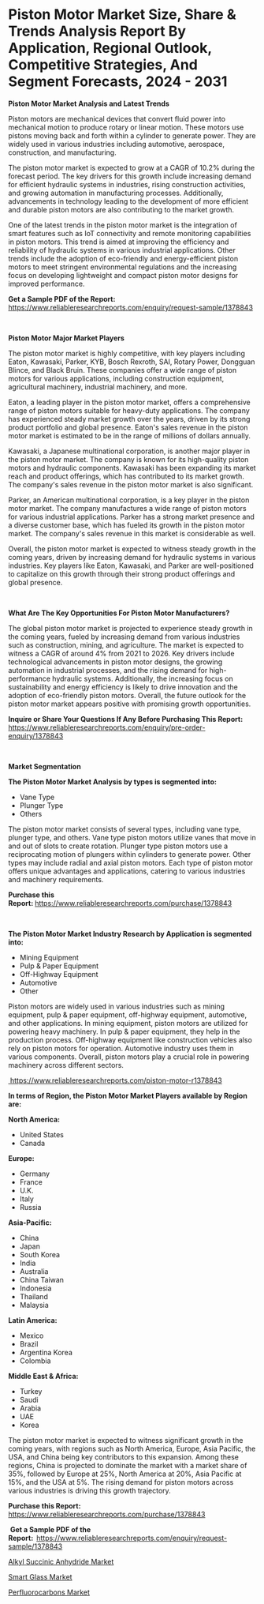 <p><h1>Piston Motor Market Size, Share & Trends Analysis Report By Application, Regional Outlook, Competitive Strategies, And Segment Forecasts, 2024 - 2031</h1></p><p><strong>Piston Motor Market Analysis and Latest Trends</strong></p>
<p><p>Piston motors are mechanical devices that convert fluid power into mechanical motion to produce rotary or linear motion. These motors use pistons moving back and forth within a cylinder to generate power. They are widely used in various industries including automotive, aerospace, construction, and manufacturing.</p><p>The piston motor market is expected to grow at a CAGR of 10.2% during the forecast period. The key drivers for this growth include increasing demand for efficient hydraulic systems in industries, rising construction activities, and growing automation in manufacturing processes. Additionally, advancements in technology leading to the development of more efficient and durable piston motors are also contributing to the market growth.</p><p>One of the latest trends in the piston motor market is the integration of smart features such as IoT connectivity and remote monitoring capabilities in piston motors. This trend is aimed at improving the efficiency and reliability of hydraulic systems in various industrial applications. Other trends include the adoption of eco-friendly and energy-efficient piston motors to meet stringent environmental regulations and the increasing focus on developing lightweight and compact piston motor designs for improved performance.</p></p>
<p><strong>Get a Sample PDF of the Report:&nbsp;</strong> <a href="https://www.reliableresearchreports.com/enquiry/request-sample/1378843">https://www.reliableresearchreports.com/enquiry/request-sample/1378843</a></p>
<p>&nbsp;</p>
<p><strong>Piston Motor Major Market Players</strong></p>
<p><p>The piston motor market is highly competitive, with key players including Eaton, Kawasaki, Parker, KYB, Bosch Rexroth, SAI, Rotary Power, Dongguan Blince, and Black Bruin. These companies offer a wide range of piston motors for various applications, including construction equipment, agricultural machinery, industrial machinery, and more.</p><p>Eaton, a leading player in the piston motor market, offers a comprehensive range of piston motors suitable for heavy-duty applications. The company has experienced steady market growth over the years, driven by its strong product portfolio and global presence. Eaton's sales revenue in the piston motor market is estimated to be in the range of millions of dollars annually.</p><p>Kawasaki, a Japanese multinational corporation, is another major player in the piston motor market. The company is known for its high-quality piston motors and hydraulic components. Kawasaki has been expanding its market reach and product offerings, which has contributed to its market growth. The company's sales revenue in the piston motor market is also significant.</p><p>Parker, an American multinational corporation, is a key player in the piston motor market. The company manufactures a wide range of piston motors for various industrial applications. Parker has a strong market presence and a diverse customer base, which has fueled its growth in the piston motor market. The company's sales revenue in this market is considerable as well.</p><p>Overall, the piston motor market is expected to witness steady growth in the coming years, driven by increasing demand for hydraulic systems in various industries. Key players like Eaton, Kawasaki, and Parker are well-positioned to capitalize on this growth through their strong product offerings and global presence.</p></p>
<p>&nbsp;</p>
<p><strong>What Are The Key Opportunities For Piston Motor Manufacturers?</strong></p>
<p><p>The global piston motor market is projected to experience steady growth in the coming years, fueled by increasing demand from various industries such as construction, mining, and agriculture. The market is expected to witness a CAGR of around 4% from 2021 to 2026. Key drivers include technological advancements in piston motor designs, the growing automation in industrial processes, and the rising demand for high-performance hydraulic systems. Additionally, the increasing focus on sustainability and energy efficiency is likely to drive innovation and the adoption of eco-friendly piston motors. Overall, the future outlook for the piston motor market appears positive with promising growth opportunities.</p></p>
<p><strong>Inquire or Share Your Questions If Any Before Purchasing This Report:</strong> <a href="https://www.reliableresearchreports.com/enquiry/pre-order-enquiry/1378843">https://www.reliableresearchreports.com/enquiry/pre-order-enquiry/1378843</a></p>
<p>&nbsp;</p>
<p><strong>Market Segmentation</strong></p>
<p><strong>The Piston Motor Market Analysis by types is segmented into:</strong></p>
<p><ul><li>Vane Type</li><li>Plunger Type</li><li>Others</li></ul></p>
<p><p>The piston motor market consists of several types, including vane type, plunger type, and others. Vane type piston motors utilize vanes that move in and out of slots to create rotation. Plunger type piston motors use a reciprocating motion of plungers within cylinders to generate power. Other types may include radial and axial piston motors. Each type of piston motor offers unique advantages and applications, catering to various industries and machinery requirements.</p></p>
<p><strong>Purchase this Report:&nbsp;</strong><a href="https://www.reliableresearchreports.com/purchase/1378843">https://www.reliableresearchreports.com/purchase/1378843</a></p>
<p>&nbsp;</p>
<p><strong>The Piston Motor Market Industry Research by Application is segmented into:</strong></p>
<p><ul><li>Mining Equipment</li><li>Pulp & Paper Equipment</li><li>Off-Highway Equipment</li><li>Automotive</li><li>Other</li></ul></p>
<p><p>Piston motors are widely used in various industries such as mining equipment, pulp & paper equipment, off-highway equipment, automotive, and other applications. In mining equipment, piston motors are utilized for powering heavy machinery. In pulp & paper equipment, they help in the production process. Off-highway equipment like construction vehicles also rely on piston motors for operation. Automotive industry uses them in various components. Overall, piston motors play a crucial role in powering machinery across different sectors.</p></p>
<p><a href="https://www.reliableresearchreports.com/piston-motor-r1378843">&nbsp;https://www.reliableresearchreports.com/piston-motor-r1378843</a></p>
<p><strong>In terms of Region, the Piston Motor Market Players available by Region are:</strong></p>
<p>
    <p> <strong> North America: </strong>
        <ul>
            <li>United States</li>
            <li>Canada</li>
        </ul>
        </p> 
    <p> <strong> Europe: </strong>
        <ul>
            <li>Germany</li>
            <li>France</li>
            <li>U.K.</li>
            <li>Italy</li>
            <li>Russia</li>
        </ul>
        </p> 
    <p> <strong> Asia-Pacific: </strong>
        <ul>
            <li>China</li>
            <li>Japan</li>
            <li>South Korea</li>
            <li>India</li>
            <li>Australia</li>
            <li>China Taiwan</li>
            <li>Indonesia</li>
            <li>Thailand</li>
            <li>Malaysia</li>
        </ul>
        </p> 
    <p> <strong> Latin America: </strong>
        <ul>
            <li>Mexico</li>
            <li>Brazil</li>
            <li>Argentina Korea</li>
            <li>Colombia</li>
        </ul>
        </p> 
    <p> <strong> Middle East & Africa: </strong>
        <ul>
            <li>Turkey</li>
            <li>Saudi</li>
            <li>Arabia</li>
            <li>UAE</li>
            <li>Korea</li>
        </ul>
    </p>
    </p>
<p><p>The piston motor market is expected to witness significant growth in the coming years, with regions such as North America, Europe, Asia Pacific, the USA, and China being key contributors to this expansion. Among these regions, China is projected to dominate the market with a market share of 35%, followed by Europe at 25%, North America at 20%, Asia Pacific at 15%, and the USA at 5%. The rising demand for piston motors across various industries is driving this growth trajectory.</p></p>
<p><strong>Purchase this Report: </strong><a href="https://www.reliableresearchreports.com/purchase/1378843">https://www.reliableresearchreports.com/purchase/1378843</a></p>
<p>&nbsp;<strong>Get a Sample PDF of the Report:&nbsp;&nbsp;</strong><a href="https://www.reliableresearchreports.com/enquiry/request-sample/1378843">https://www.reliableresearchreports.com/enquiry/request-sample/1378843</a></p>
<p><strong></strong></p>
<p><p><a href="https://meowing-lemming-dd3.notion.site/Alkyl-Succinic-Anhydride-Market-Challenges-Opportunities-and-Growth-Drivers-and-Major-Market-Play-b6607c00723247ef9f4b21034cb09da4">Alkyl Succinic Anhydride Market</a></p><p><a href="https://cute-banjo-8ca.notion.site/Smart-Glass-Market-Insights-Market-Players-and-Forecast-Till-2031-b2b60bbe6a8a431b91da9766fda4a61f">Smart Glass Market</a></p><p><a href="https://shimmer-gardenia-37a.notion.site/Perfluorocarbons-Market-Size-Growth-and-Forecast-from-2024-2031-6b79509c405d45a4aea84b3c830602ee">Perfluorocarbons Market</a></p></p>